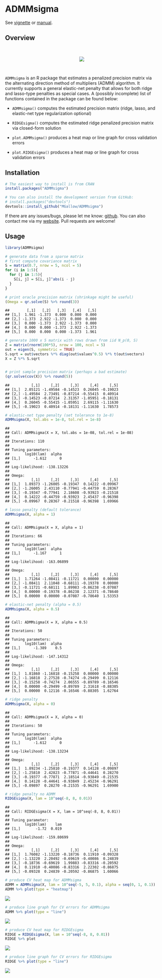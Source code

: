 ADMMsigma
================

See [vignette](https://mgallow.github.io/ADMMsigma/) or [manual](https://github.com/MGallow/ADMMsigma/blob/master/ADMMsigma.pdf).

Overview
--------

<br>

<p align="center">
<img src="lik.gif">
</p>
<br>

`ADMMsigma` is an R package that estimates a penalized precision matrix via the alternating direction method of multipliers (ADMM) algorithm. It currently supports a general elastic-net penalty that allows for both ridge and lasso-type penalties as special cases. A (possibly incomplete) list of functions contained in the package can be found below:

-   `ADMMsigma()` computes the estimated precision matrix (ridge, lasso, and elastic-net type regularization optional)

-   `RIDGEsigma()` computes the estimated ridge penalized precision matrix via closed-form solution

-   `plot.ADMMsigma()` produces a heat map or line graph for cross validation errors

-   `plot.RIDGEsigma()` produces a heat map or line graph for cross validation errors

Installation
------------

``` r
# The easiest way to install is from CRAN
install.packages("ADMMsigma")

# You can also install the development version from GitHub:
# install.packages("devtools")
devtools::install_github("MGallow/ADMMsigma")
```

If there are any issues/bugs, please let me know: [github](https://github.com/MGallow/ADMMsigma/issues). You can also contact me via my [website](http://users.stat.umn.edu/~gall0441/). Pull requests are welcome!

Usage
-----

``` r
library(ADMMsigma)

# generate data from a sparse matrix
# first compute covariance matrix
S = matrix(0.7, nrow = 5, ncol = 5)
for (i in 1:5){
  for (j in 1:5){
    S[i, j] = S[i, j]^abs(i - j)
  }
}

# print oracle precision matrix (shrinkage might be useful)
(Omega = qr.solve(S) %>% round(3))
```

    ##        [,1]   [,2]   [,3]   [,4]   [,5]
    ## [1,]  1.961 -1.373  0.000  0.000  0.000
    ## [2,] -1.373  2.922 -1.373  0.000  0.000
    ## [3,]  0.000 -1.373  2.922 -1.373  0.000
    ## [4,]  0.000  0.000 -1.373  2.922 -1.373
    ## [5,]  0.000  0.000  0.000 -1.373  1.961

``` r
# generate 1000 x 5 matrix with rows drawn from iid N_p(0, S)
Z = matrix(rnorm(100*5), nrow = 100, ncol = 5)
out = eigen(S, symmetric = TRUE)
S.sqrt = out$vectors %*% diag(out$values^0.5) %*% t(out$vectors)
X = Z %*% S.sqrt


# print sample precision matrix (perhaps a bad estimate)
(qr.solve(cov(X)) %>% round(5))
```

    ##          [,1]     [,2]     [,3]     [,4]     [,5]
    ## [1,]  2.05121 -1.49584 -0.14523  0.26045 -0.19023
    ## [2,] -1.49584  2.73491 -0.87214 -0.55415  0.40914
    ## [3,] -0.14523 -0.87214  2.31357 -1.05951 -0.18131
    ## [4,]  0.26045 -0.55415 -1.05951  2.69115 -1.11630
    ## [5,] -0.19023  0.40914 -0.18131 -1.11630  1.78573

``` r
# elastic-net type penalty (set tolerance to 1e-8)
ADMMsigma(X, tol.abs = 1e-8, tol.rel = 1e-8)
```

    ## 
    ## Call: ADMMsigma(X = X, tol.abs = 1e-08, tol.rel = 1e-08)
    ## 
    ## Iterations: 110
    ## 
    ## Tuning parameters:
    ##       log10(lam)  alpha
    ## [1,]      -1.612      0
    ## 
    ## Log-likelihood: -138.13226
    ## 
    ## Omega:
    ##          [,1]     [,2]     [,3]     [,4]     [,5]
    ## [1,]  1.89373 -1.26005 -0.19347  0.14222 -0.09967
    ## [2,] -1.26005  2.43110 -0.77941 -0.44759  0.28367
    ## [3,] -0.19347 -0.77941  2.18608 -0.93923 -0.21518
    ## [4,]  0.14222 -0.44759 -0.93923  2.45437 -0.96398
    ## [5,] -0.09967  0.28367 -0.21518 -0.96398  1.69966

``` r
# lasso penalty (default tolerance)
ADMMsigma(X, alpha = 1)
```

    ## 
    ## Call: ADMMsigma(X = X, alpha = 1)
    ## 
    ## Iterations: 66
    ## 
    ## Tuning parameters:
    ##       log10(lam)  alpha
    ## [1,]      -1.167      1
    ## 
    ## Log-likelihood: -163.06899
    ## 
    ## Omega:
    ##          [,1]     [,2]     [,3]     [,4]     [,5]
    ## [1,]  1.71264 -1.08411 -0.11721  0.00000  0.00000
    ## [2,] -1.08411  2.11048 -0.68111 -0.19378  0.00000
    ## [3,] -0.11721 -0.68111  1.89983 -0.86238 -0.07087
    ## [4,]  0.00000 -0.19378 -0.86238  2.12371 -0.78640
    ## [5,]  0.00000  0.00000 -0.07087 -0.78640  1.53353

``` r
# elastic-net penalty (alpha = 0.5)
ADMMsigma(X, alpha = 0.5)
```

    ## 
    ## Call: ADMMsigma(X = X, alpha = 0.5)
    ## 
    ## Iterations: 50
    ## 
    ## Tuning parameters:
    ##       log10(lam)  alpha
    ## [1,]      -1.389    0.5
    ## 
    ## Log-likelihood: -147.14312
    ## 
    ## Omega:
    ##          [,1]     [,2]     [,3]     [,4]     [,5]
    ## [1,]  1.81860 -1.16818 -0.15258  0.00000  0.00000
    ## [2,] -1.16818  2.27528 -0.74274 -0.29499  0.12116
    ## [3,] -0.15258 -0.74274  2.06555 -0.89789 -0.16546
    ## [4,]  0.00000 -0.29499 -0.89789  2.31618 -0.88305
    ## [5,]  0.00000  0.12116 -0.16546 -0.88305  1.62764

``` r
# ridge penalty
ADMMsigma(X, alpha = 0)
```

    ## 
    ## Call: ADMMsigma(X = X, alpha = 0)
    ## 
    ## Iterations: 50
    ## 
    ## Tuning parameters:
    ##       log10(lam)  alpha
    ## [1,]      -1.612      0
    ## 
    ## Log-likelihood: -138.13234
    ## 
    ## Omega:
    ##          [,1]     [,2]     [,3]     [,4]     [,5]
    ## [1,]  1.89234 -1.25810 -0.19377  0.14128 -0.09897
    ## [2,] -1.25810  2.42823 -0.77871 -0.44641  0.28270
    ## [3,] -0.19377 -0.77871  2.18514 -0.93849 -0.21535
    ## [4,]  0.14128 -0.44641 -0.93849  2.45234 -0.96291
    ## [5,] -0.09897  0.28270 -0.21535 -0.96291  1.69900

``` r
# ridge penalty no ADMM
RIDGEsigma(X, lam = 10^seq(-8, 8, 0.01))
```

    ## 
    ## Call: RIDGEsigma(X = X, lam = 10^seq(-8, 8, 0.01))
    ## 
    ## Tuning parameter:
    ##       log10(lam)    lam
    ## [1,]       -1.72  0.019
    ## 
    ## Log-likelihood: -159.80699
    ## 
    ## Omega:
    ##          [,1]     [,2]     [,3]     [,4]     [,5]
    ## [1,]  1.76082 -1.13220 -0.18736  0.11910 -0.09328
    ## [2,] -1.13220  2.20492 -0.69619 -0.40086  0.24839
    ## [3,] -0.18736 -0.69619  1.99883 -0.83316 -0.20592
    ## [4,]  0.11910 -0.40086 -0.83316  2.22302 -0.86875
    ## [5,] -0.09328  0.24839 -0.20592 -0.86875  1.60066

``` r
# produce CV heat map for ADMMsigma
ADMM = ADMMsigma(X, lam = 10^seq(-5, 5, 0.1), alpha = seq(0, 1, 0.1))
ADMM %>% plot(type = "heatmap")
```

![](README_files/figure-markdown_github/unnamed-chunk-2-1.png)

``` r
# produce line graph for CV errors for ADMMsigma
ADMM %>% plot(type = "line")
```

![](README_files/figure-markdown_github/unnamed-chunk-2-2.png)

``` r
# produce CV heat map for RIDGEsigma
RIDGE = RIDGEsigma(X, lam = 10^seq(-8, 8, 0.01))
RIDGE %>% plot
```

![](README_files/figure-markdown_github/unnamed-chunk-2-3.png)

``` r
# produce line graph for CV errors for RIDGEsigma
RIDGE %>% plot(type = "line")
```

![](README_files/figure-markdown_github/unnamed-chunk-2-4.png)
